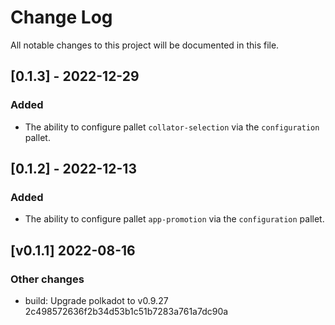 # Change Log

All notable changes to this project will be documented in this file.

<!-- bureaucrate goes here -->

## [0.1.3] - 2022-12-29

### Added

- The ability to configure pallet `collator-selection` via the `configuration` pallet.

## [0.1.2] - 2022-12-13

### Added

- The ability to configure pallet `app-promotion` via the `configuration` pallet.

## [v0.1.1] 2022-08-16

### Other changes

- build: Upgrade polkadot to v0.9.27 2c498572636f2b34d53b1c51b7283a761a7dc90a